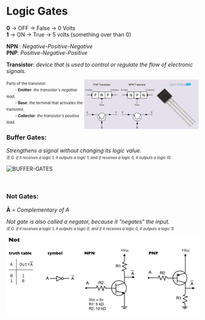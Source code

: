 # Logic Gates

**0** -> OFF -> False -> 0 Volts<br>
**1** -> ON -> True -> 5 volts (something over than 0)

**NPN** : *Negative-Positive-Negative*<br>
**PNP**: *Positive-Negative-Positive*

**Transistor**: *device that is used to control or regulate the flow of electronic signals.*<br>

<img align="right" width="300" height="130" src="transistor.png">

<font size = "1">Parts of the transistor:<br>
&emsp;&emsp; - **Emitter**: *the transistor's negative lead.*<br>
&emsp;&emsp; - **Base**: the terminal that activates the transistor.<br>
&emsp;&emsp; - **Collector**: *the transistor's positive lead.*</font>


### **Buffer Gates**:

*Strengthens a signal without changing its logic value.<br> 
<font size = "1">(E.G. if it receives a logic 1, it outputs a logic 1, and if receives a logic 0, it outputs a logic 0)*</font>


![BUFFER-GATES](buffer-gates-1.png)

<br>

### **Not Gates**:

**Ā** = *Complementary of A*

*Not gate is also called a negator, because it "negates" the input.<br>
<font size = "1">(E.G. if it receives a logic 1, it outputs a logic 0, and if it receives a logic 0, it outputs a logic 1)*</font>

![NOT-GATES](Not-Gates.png)



